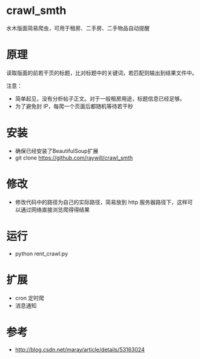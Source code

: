 # crawl_smth
水木版面简易爬虫，可用于租房、二手房、二手物品自动提醒

# 原理
读取版面的前若干页的标题，比对标题中的关键词，若匹配则输出到结果文件中。

注意：
- 简单起见，没有分析帖子正文。对于一般租房用途，标题信息已经足够。
- 为了避免封 IP，每爬一个页面后都随机等待若干秒

# 安装
- 确保已经安装了BeautifulSoup扩展
- git clone https://github.com/raywill/crawl_smth

# 修改
- 修改代码中的路径为自己的实际路径，简易放到 http 服务器路径下，这样可以通过网络直接浏览爬得得结果

# 运行
- python rent_crawl.py

# 扩展
- cron 定时爬
- 消息通知

# 参考
- http://blog.csdn.net/maray/article/details/53163024
